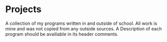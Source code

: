# Projects
A collection of my programs written in and outside of school.
All work is mine and was not copied from any outside sources. 
A Description of each program should be availiable in its header comments.

